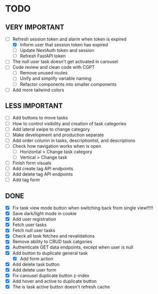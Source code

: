 # TODO

## VERY IMPORTANT

- [ ] Refresh session token and alarm when token is expired
  - [x] Inform user that session token has expired
  - [ ] Update NextAuth token and session
  - [ ] Refresh FastAPI token
- [ ] The null user task doesn't get activated in carousel
- [ ] Code review and clean code with CGPT
  - [ ] Remove unused routes
  - [ ] Unify and simplify variable naming
  - [ ] Refactor components into smaller components
- [ ] Add more tailwind colors

## LESS IMPORTANT

- [ ] Add buttons to move tasks
- [ ] How to control visibility and creation of task categories
- [ ] Add lateral swipe to change category
- [ ] Make development and production separate
- [ ] Add order column in tasks, descriptionlist, and descriptions
- [ ] Check how navigation works when is open
  - [ ] Horizontal > Change task category
  - [ ] Vertical > Change task
- [ ] Finish form visuals
- [ ] Add create tag API endpoints
- [ ] Add delete tag API endpoints
- [ ] Add tag form

## DONE

- [x] Fix task view mode button when switching back from single view!!!!!
- [x] Save dark/light mode in cookie
- [x] Add user registration
- [x] Fetch user tasks
- [x] Fetch null user tasks
- [x] Check all task fetches and revalidations
- [x] Remove ability to CRUD task catgories
- [x] Authenticate GET data endpoints, except when user is null
- [x] Add button to duplicate general task
  - [x] Add form action
- [x] Add delete task button
- [x] Add delete user form
- [x] Fix carousel duplicate button z-index
- [x] Add hover and active to duplicate button
- [x] The is task active button doesn't refresh cache
